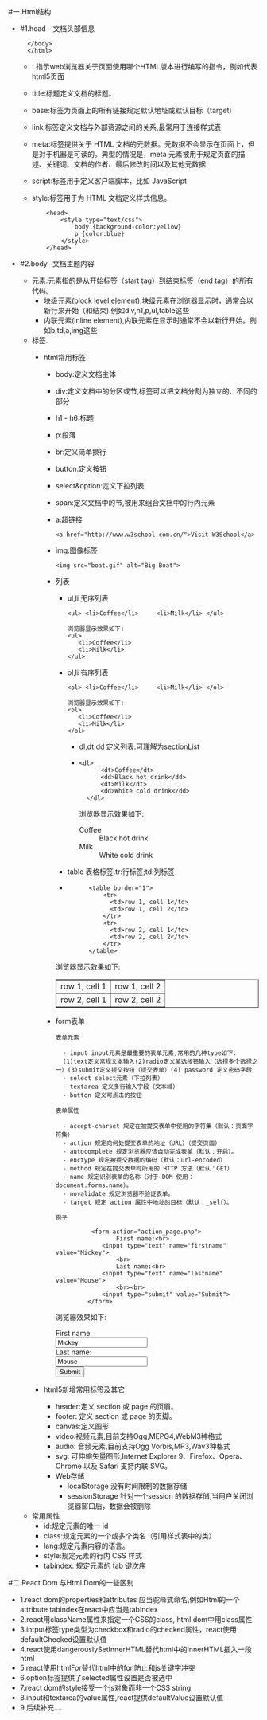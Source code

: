 #一.Html结构
- #1.head - 文档头部信息
		<!doctype html>
		<html>
		<head>
		    <meta charset="utf-8">
		    <meta name="viewport" content="width=device-width, initial-scale=1.0, maximum-scale=1.0, minimum-scale=1.0, user-scalable=no, minimal-ui">
		    <meta content="yes" name="apple-mobile-web-app-capable">
		    <meta name="apple-mobile-web-app-status-bar-style" content="black-translucent">
		    <meta content="black" name="apple-mobile-web-app-status-bar-style">
		    <meta name="format-detection" content="telephone=no">
		    <meta name="full-screen" content="yes">
		    <meta name="x5-fullscreen" content="true">
		    <meta http-equiv="Pragma" content="no-cache">
		    <meta http-equiv="Cache-control" content="no-cache">
		    <meta http-equiv="Cache" content="no-cache">
		    <title>葡星圈</title>
		    <script type="text/javascript" src='http://res.wx.qq.com/open/js/jweixin-1.0.0.js'></script>
		    <link href="/pxq/dist/app.css" rel="stylesheet">
		</head>
		<body>
		    
		</body>
		</html>
  - <!DOCTYPE>: 指示web浏览器关于页面使用哪个HTML版本进行编写的指令，例如<!DOCTYPE html>代表html5页面
  - title:标题定义文档的标题。
  - base:标签为页面上的所有链接规定默认地址或默认目标（target)
  - link:标签定义文档与外部资源之间的关系,最常用于连接样式表
  - meta:标签提供关于 HTML 文档的元数据。元数据不会显示在页面上，但是对于机器是可读的。典型的情况是，meta 元素被用于规定页面的描述、关键词、文档的作者、最后修改时间以及其他元数据
  - script:标签用于定义客户端脚本，比如 JavaScript
  - style:标签用于为 HTML 文档定义样式信息。
     
     		<head>
				<style type="text/css">
					body {background-color:yellow}
					p {color:blue}
				</style>
			</head>
- #2.body -文档主题内容
  - 元素:元素指的是从开始标签（start tag）到结束标签（end tag）的所有代码。
     - 块级元素(block level element),块级元素在浏览器显示时，通常会以新行来开始（和结束).例如div,h1,p,ul,table这些
     - 内联元素(inline element),内联元素在显示时通常不会以新行开始。例如b,td,a,img这些
  - 标签.
     - html常用标签
         - body:定义文档主体
         - div:定义文档中的分区或节,标签可以把文档分割为独立的、不同的部分
         - h1 - h6:标题
         - p:段落
         - br:定义简单换行
         - button:定义按钮
         - select&option:定义下拉列表
         - span:定义文档中的节,被用来组合文档中的行内元素
         - a:超链接
         
             `<a href="http://www.w3school.com.cn/">Visit W3School</a>`
         - img:图像标签
         
             `<img src="boat.gif" alt="Big Boat">`
         - 列表
             - ul,li 无序列表
             
                 `<ul>
					  <li>Coffee</li>    
					  <li>Milk</li>
				   </ul>`
				   
				   浏览器显示效果如下:
				   <ul>
					  <li>Coffee</li>
					  <li>Milk</li>
				   </ul>
             - ol,li 有序列表
               
                 `<ol>
					  <li>Coffee</li>    
					  <li>Milk</li>
				   </ol>`
				   
				   浏览器显示效果如下:
				   <ol>
					  <li>Coffee</li>
					  <li>Milk</li>
				   </ol>
				- dl,dt,dd 定义列表.可理解为sectionList
				    
				*     <dl>
							<dt>Coffee</dt>
							<dd>Black hot drink</dd>
							<dt>Milk</dt>
							<dd>White cold drink</dd>
						</dl>
					
					浏览器显示效果如下:
					<dl>
						<dt>Coffee</dt>
							<dd>Black hot drink</dd>
						<dt>Milk</dt>
							<dd>White cold drink</dd>
					</dl>
			- table 表格标签.tr:行标签;td:列标签
			*			<table border="1">
							<tr>
							  <td>row 1, cell 1</td>
							  <td>row 1, cell 2</td>
							</tr>
							<tr>
							  <td>row 2, cell 1</td>
							  <td>row 2, cell 2</td>
							</tr>
						</table>
			浏览器显示效果如下:
					<table border="1">
							<tr>
							  <td>row 1, cell 1</td>
							  <td>row 1, cell 2</td>
							</tr>
							<tr>
							  <td>row 2, cell 1</td>
							  <td>row 2, cell 2</td>
							</tr>
						</table>	
		 - form表单
		 
		     `表单元素`
		     
		         - input input元素是最重要的表单元素,常用的几种type如下:
		         (1)text定义常规文本输入(2)radio定义单选按钮输入（选择多个选择之一）(3)submit定义提交按钮（提交表单）(4) password 定义密码字段
		         - select select元素（下拉列表）
		         - textarea 定义多行输入字段（文本域）
		         - button 定义可点击的按钮
		         
		     `表单属性`
		     
		         - accept-charset 规定在被提交表单中使用的字符集（默认：页面字符集）
		         - action 规定向何处提交表单的地址（URL）（提交页面）
		         - autocomplete 规定浏览器应该自动完成表单（默认：开启）。
		         - enctype 规定被提交数据的编码（默认：url-encoded）
		         - method 规定在提交表单时所用的 HTTP 方法（默认：GET）
		         - name 规定识别表单的名称（对于 DOM 使用：document.forms.name）。
		         - novalidate 规定浏览器不验证表单。
		         - target 规定 action 属性中地址的目标（默认：_self）。
		         
		     `例子`
		     
					     <form action="action_page.php">
								First name:<br>
							<input type="text" name="firstname" value="Mickey">
								<br>
								Last name:<br>
							<input type="text" name="lastname" value="Mouse">
								<br><br>
							<input type="submit" value="Submit">
						</form>
						 
			浏览器效果如下:	
			 <form action="action_page.php">
								First name:<br/>
							<input type="text" name="firstname" value="Mickey">
								<br/>
								Last name:<br/>
							<input type="text" name="lastname" value="Mouse">
								<br/>
							<input type="submit" value="Submit">
						</form>
				
     - html5新增常用标签及其它
         - header:定义 section 或 page 的页眉。
         - footer: 定义 section 或 page 的页脚。
         - canvas:定义图形
         - video:视频元素,目前支持Ogg,MEPG4,WebM3种格式
         - audio: 音频元素,目前支持Ogg Vorbis,MP3,Wav3种格式
         - svg: 可伸缩矢量图形,Internet Explorer 9、Firefox、Opera、Chrome 以及 Safari 支持内联 SVG。
         - Web存储
             - localStorage 没有时间限制的数据存储
             - sessionStorage  针对一个session 的数据存储,当用户关闭浏览器窗口后，数据会被删除   
  - 常用属性
     - id:规定元素的唯一 id
     - class:规定元素的一个或多个类名（引用样式表中的类）
     - lang:规定元素内容的语言。
     - style:规定元素的行内 CSS 样式
     - tabindex: 规定元素的 tab 键次序

     
#二.React Dom 与Html Dom的一些区别
- 1.react dom的properties和attributes	应当驼峰式命名,例如Html的一个attribute tabindex在react中应当是tabIndex
- 2.react用className属性来指定一个CSS的class, html dom中用class属性
- 3.intput标签type类型为checkbox和radio的checked属性，react使用defaultChecked设置默认值
- 4.react使用dangerouslySetInnerHTML替代html中的innerHTML插入一段html
- 5.react使用htmlFor替代html中的for,防止和js关键字冲突
- 6.option标签提供了selected属性设置是否被选中
- 7.react dom的style接受一个js对象而非一个CSS string
- 8.input和textarea的value属性,react提供defaultValue设置默认值
- 9.后续补充....

  